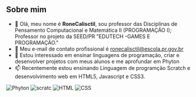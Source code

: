 
## Sobre mim


- 👋 Olá, meu nome é **RoneCalisctil**, sou professor das Disciplinas de Pensamento Computacional e Matemática II (PROGRAMAÇÃO I); Professor no projeto da SEED/PR "EDUTECH -GAMES E PROGRAMAÇÃO."
- 👋 Meu e-mail de contato profissional é ronecalisctil@escola.pr.gov.br 
- 👀 Estou interessado em ensinar linguagens de programação, criar e desenvolver projetos com meus alunos e me aprofundar em Phyton
- 📫 Recentemente estou ensinando Linguagem de programção Scratch e desenvolvimento web em HTML5, Javascript e CSS3.

![Phyton](https://img.shields.io/badge/Python-FFD43B?style=for-the-badge&logo=python&logoColor=blue)
![ scratc](https://img.shields.io/badge/Scratch-4D97FF?style=for-the-badge&logo=Scratch&logoColor=white)
![HTML](https://img.shields.io/badge/HTML5-E34F26?style=for-the-badge&logo=html5&logoColor=white)
![CSS](https://img.shields.io/badge/CSS3-1572B6?style=for-the-badge&logo=css3&logoColor=white)
